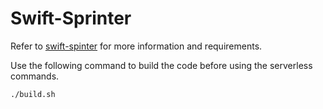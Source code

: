 # Swift-Sprinter

Refer to [swift-spinter](https://github.com/swift-sprinter/aws-lambda-swift-sprinter) for more information and requirements.


Use the following command to build the code before using the serverless commands.
```
./build.sh
```